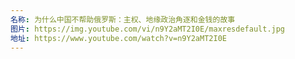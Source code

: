```yaml
---
名称: 为什么中国不帮助俄罗斯：主权、地缘政治角逐和金钱的故事
图片: https://img.youtube.com/vi/n9Y2aMT2I0E/maxresdefault.jpg
地址: https://www.youtube.com/watch?v=n9Y2aMT2I0E
---
```

